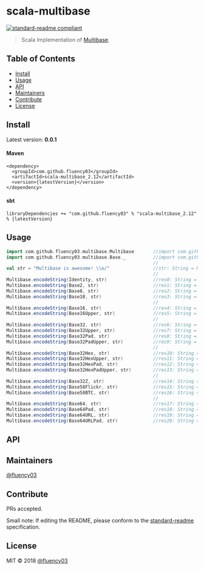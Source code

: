 # scala-multibase

[![standard-readme compliant](https://img.shields.io/badge/standard--readme-OK-green.svg?style=flat-square)](https://github.com/RichardLitt/standard-readme)

> Scala Implementation of [Multibase](https://github.com/multiformats/multibase).

## Table of Contents

- [Install](#install)
- [Usage](#usage)
- [API](#api)
- [Maintainers](#maintainers)
- [Contribute](#contribute)
- [License](#license)

## Install

Latest version: **0.0.1**

#### Maven

```
<dependency>
  <groupId>com.github.fluency03</groupId>
  <artifactId>scala-multibase_2.12</artifactId>
  <version>{latestVersion}</version>
</dependency>
```


#### sbt

```
libraryDependencies += "com.github.fluency03" % "scala-multibase_2.12" % {latestVersion}
```


## Usage

```scala
import com.github.fluency03.multibase.Multibase       //import com.github.fluency03.multibase.Multibase
import com.github.fluency03.multibase.Base._          //import com.github.fluency03.multibase.Base._
                                                      //
val str = "Multibase is awesome! \\o/"                //str: String = Multibase is awesome! \o/
                                                      //
Multibase.encodeString(Identity, str)                 //res0: String =  Multibase is awesome! \o/
Multibase.encodeString(Base2, str)                    //res1: String = 01001101011101010110110001110100011010010110001001100001011100110110010100100000011010010111001100100000011000010111011101100101011100110110111101101101011001010010000100100000010111000110111100101111
Multibase.encodeString(Base8, str)                    //res2: String = 71153526616432261141346624403227144030273545346675553122044027067457
Multibase.encodeString(Base10, str)                   //res3: String = 9486216053176948155926383873229601216905247370463094989680431
                                                      //
Multibase.encodeString(Base16, str)                   //res4: String = f4d756c74696261736520697320617765736f6d6521205c6f2f
Multibase.encodeString(Base16Upper, str)              //res5: String = F4D756C74696261736520697320617765736F6D6521205C6F2F
                                                      //
Multibase.encodeString(Base32, str)                   //res6: String = bjv2wy5djmjqxgzjanfzsaylxmvzw63lfeeqfy3zp
Multibase.encodeString(Base32Upper, str)              //res7: String = BJV2WY5DJMJQXGZJANFZSAYLXMVZW63LFEEQFY3ZP
Multibase.encodeString(Base32Pad, str)                //res8: String = cjv2wy5djmjqxgzjanfzsaylxmvzw63lfeeqfy3zp
Multibase.encodeString(Base32PadUpper, str)           //res9: String = CJV2WY5DJMJQXGZJANFZSAYLXMVZW63LFEEQFY3ZP
                                                      //
Multibase.encodeString(Base32Hex, str)                //res10: String = v9lqmot39c9gn6p90d5pi0obnclpmurb544g5orpf
Multibase.encodeString(Base32HexUpper, str)           //res11: String = V9LQMOT39C9GN6P90D5PI0OBNCLPMURB544G5ORPF
Multibase.encodeString(Base32HexPad, str)             //res12: String = t9lqmot39c9gn6p90d5pi0obnclpmurb544g5orpf
Multibase.encodeString(Base32HexPadUpper, str)        //res13: String = T9LQMOT39C9GN6P90D5PI0OBNCLPMURB544G5ORPF
                                                      //
Multibase.encodeString(Base32Z, str)                  //res14: String = hji4sa7djcjozg3jypf31yamzci3s65mfrrofa53x
Multibase.encodeString(Base58Flickr, str)             //res15: String = ZxaJjNnAzU5jHQLhoLrXxcVM66Ca1VkLWAT
Multibase.encodeString(Base58BTC, str)                //res16: String = zYAjKoNbau5KiqmHPmSxYCvn66dA1vLmwbt
                                                      //
Multibase.encodeString(Base64, str)                   //res17: String = mTXVsdGliYXNlIGlzIGF3ZXNvbWUhIFxvLw
Multibase.encodeString(Base64Pad, str)                //res18: String = MTXVsdGliYXNlIGlzIGF3ZXNvbWUhIFxvLw==
Multibase.encodeString(Base64URL, str)                //res19: String = uTXVsdGliYXNlIGlzIGF3ZXNvbWUhIFxvLw
Multibase.encodeString(Base64URLPad, str)             //res20: String = UTXVsdGliYXNlIGlzIGF3ZXNvbWUhIFxvLw==
```

## API

## Maintainers

[@fluency03](https://github.com/fluency03)

## Contribute

PRs accepted.

Small note: If editing the README, please conform to the [standard-readme](https://github.com/RichardLitt/standard-readme) specification.

## License

MIT © 2018 [@fluency03](https://github.com/fluency03)
